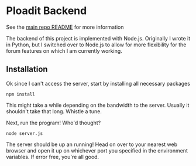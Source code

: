 Ploadit Backend
===============

See the [main repo README](../README.md) for more information

The backend of this project is implemented with Node.js. Originally I wrote it in Python, but I switched over to Node.js to allow for more flexibility for the forum features on which I am currently working.

Installation
------------

Ok since I can't access the server, start by installing all necessary packages

```
npm install
```

This might take a while depending on the bandwidth to the server. Usually it shouldn't take that long. Whistle a tune.

Next, run the program! Who'd thought?

```
node server.js
```

The server should be up an running! Head on over to your nearest web browser and open it up on whichever port you specified in the environment variables. If error free, you're all good.
